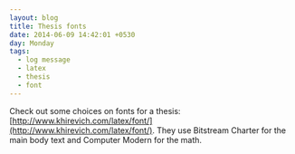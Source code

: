 ```yaml
---
layout: blog
title: Thesis fonts
date: 2014-06-09 14:42:01 +0530
day: Monday
tags:
  - log message
  - latex
  - thesis
  - font
---
```


Check out some choices on fonts for a thesis: [http://www.khirevich.com/latex/font/](http://www.khirevich.com/latex/font/). They use Bitstream Charter for the main body text and Computer Modern for the math.
